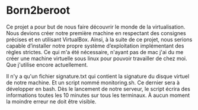 # Born2beroot
Ce projet a pour but de nous faire découvrir le monde de la virtualisation. Nous devions créer notre première machine en respectant des consignes précises et en utilisant VirtualBox. Ainsi, à la suite de ce projet, nous serions capable d’installer notre propre système d’exploitation implémentant des règles strictes. Ce qui m'a été nécessaire, n'ayant pas de mac j'ai du me créer une machine virtuelle sous linux pour pouvoir travailler de chez moi. Que j'utilise encore actuellement.

Il n'y a qu'un fichier signature.txt qui contient la signature du disque virtuel de notre machine. Et un script nommé monitoring.sh. Ce dernier sera à développer en bash. Dès le lancement de notre serveur, le script écrira des informations toutes les 10 
minutes sur tous les terminaux. À aucun moment la moindre erreur ne doit être visible.
